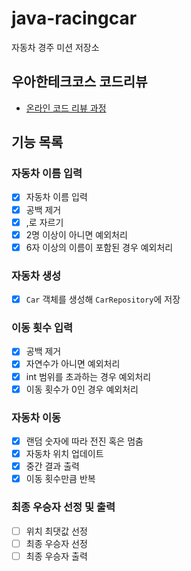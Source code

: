 # java-racingcar

자동차 경주 미션 저장소

## 우아한테크코스 코드리뷰

- [온라인 코드 리뷰 과정](https://github.com/woowacourse/woowacourse-docs/blob/master/maincourse/README.md)

## 기능 목록

### 자동차 이름 입력

- [x] 자동차 이름 입력
- [x] 공백 제거
- [x] ,로 자르기
- [x] 2명 이상이 아니면 예외처리
- [x] 6자 이상의 이름이 포함된 경우 예외처리

### 자동차 생성

- [x] `Car` 객체를 생성해 `CarRepository`에 저장

### 이동 횟수 입력

- [x] 공백 제거
- [x] 자연수가 아니면 예외처리
- [x] int 범위를 초과하는 경우 예외처리
- [x] 이동 횟수가 0인 경우 예외처리

### 자동차 이동

- [x] 랜덤 숫자에 따라 전진 혹은 멈춤
- [x] 자동차 위치 업데이트
- [x] 중간 결과 출력
- [x] 이동 횟수만큼 반복

### 최종 우승자 선정 및 출력

- [ ] 위치 최댓값 선정
- [ ] 최종 우승자 선정
- [ ] 최종 우승자 출력